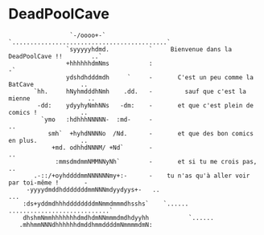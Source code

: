 # DeadPoolCave

                     `-/oooo+-`               `...........................................`      
                    `syyyyyhdmd.           `     Bienvenue dans la DeadPoolCave !!        ..`   
                    +hhhhhhdmNms           :                                                 -`  
                    ydshdhdddmdh     `     -       C'est un peu comme la BatCave             ..  
           `hh.     hNyhmdddhNmh    .dd.   -         sauf que c'est la mienne                ..  
            -dd:    ydyyhyNmhNNs   -dm:    -       et que c'est plein de comics !            ..  
             `ymo   :hdhhhNNNNN-  :md-     -                                                 ..  
               smh`  +hyhdNNNNo  /Nd.      -       et que des bon comics en plus.            ..  
                +md. odhhdNNNM/ +Nd`       -                                                 ..  
                 :mmsdmdmmNMMNNyNh`        -       et si tu me crois pas,                    ..  
           .-::/+oyhddddmmNNNNNNmy+:-      -    tu n'as qu'à aller voir par toi-même !       -   
         -yyyydmddhdddddddmmNNNmdyydyys+-   ..                                            ...    
        :ds+yddmdhhhddddddddmNmmdmmmdhsshs`    `......       ............................`       
        dhshmNmmhhhhhhhdmdhdmNNmmmdmdhdyyhh           `......                                    
       .mhhmmNNNdhhhhhhdmddhmmddddmNmmmmdmN:       
